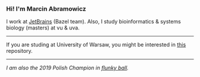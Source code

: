 ### Hi! I'm Marcin Abramowicz

I work at [JetBrains](https://github.com/JetBrains/) (Bazel team). Also, I study bioinformatics & systems biology (masters) at vu & uva.

---

If you are studing at University of Warsaw, you might be interested in [this](https://github.com/kimloansa/mimuw) repository.

---

_I am also the 2019 Polish Champion in [flunky ball](https://g.co/kgs/2LkBRz)._
